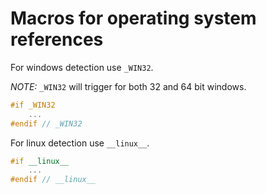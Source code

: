 # Macros for operating system references

For windows detection use `_WIN32`.

*NOTE:* `_WIN32` will trigger for both 32 and 64 bit windows.

```cpp
#if _WIN32
    ...
#endif // _WIN32
```

For linux detection use `__linux__`.

```cpp
#if __linux__
    ...
#endif // __linux__
```
